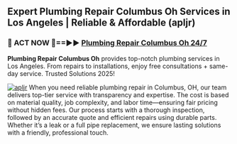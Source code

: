 ## Expert Plumbing Repair Columbus Oh Services in Los Angeles | Reliable & Affordable (apljr)  

<h3>🚿 ACT NOW 🌟==►► <a href="https://tinyurl.com/2ne6vx2x" rel="nofollow">Plumbing Repair Columbus Oh 24/7</a></h3>

**Plumbing Repair Columbus Oh** provides top-notch plumbing services in Los Angeles. From repairs to installations, enjoy free consultations + same-day service. Trusted Solutions 2025!

[![apljr](https://i.imgur.com/4PFF4AK.jpeg)](https://tinyurl.com/2ne6vx2x)
When you need reliable plumbing repair in Columbus, OH, our team delivers top-tier service with transparency and expertise. The cost is based on material quality, job complexity, and labor time—ensuring fair pricing without hidden fees. Our process starts with a thorough inspection, followed by an accurate quote and efficient repairs using durable parts. Whether it’s a leak or a full pipe replacement, we ensure lasting solutions with a friendly, professional touch.